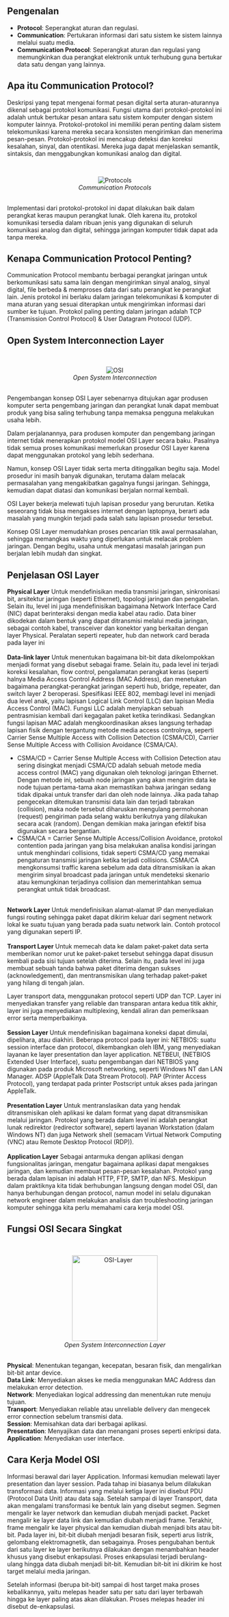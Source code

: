 ## Pengenalan

- <b>Protocol</b>: Seperangkat aturan dan regulasi.
- <b>Communication</b>: Pertukaran informasi dari satu sistem ke sistem lainnya melalui suatu media.
- <b>Communication Protocol</b>: Seperangkat aturan dan regulasi yang memungkinkan dua perangkat elektronik untuk terhubung guna bertukar data satu dengan yang lainnya.

## Apa itu Communication Protocol?

Deskripsi yang tepat mengenai format pesan digital serta aturan-aturannya dikenal sebagai protokol komunikasi. Fungsi utama dari protokol-protokol ini adalah untuk bertukar pesan antara satu sistem komputer dengan sistem komputer lainnya. Protokol-protokol ini memiliki peran penting dalam sistem telekomunikasi karena mereka secara konsisten mengirimkan dan menerima pesan-pesan. Protokol-protokol ini mencakup deteksi dan koreksi kesalahan, sinyal, dan otentikasi. Mereka juga dapat menjelaskan semantik, sintaksis, dan menggabungkan komunikasi analog dan digital.

<br>
<p align="center">
<img src="assets/communication-protocols.png" alt="Protocols">
<br>
<i>Communication Protocols</i>
</p>
<br>
Implementasi dari protokol-protokol ini dapat dilakukan baik dalam perangkat keras maupun perangkat lunak. Oleh karena itu, protokol komunikasi tersedia dalam ribuan jenis yang digunakan di seluruh komunikasi analog dan digital, sehingga jaringan komputer tidak dapat ada tanpa mereka.

## Kenapa Communication Protocol Penting?

Communication Protocol membantu berbagai perangkat jaringan untuk berkomunikasi satu sama lain dengan mengirimkan sinyal analog, sinyal digital, file berbeda & memproses data dari satu perangkat ke perangkat lain. Jenis protokol ini berlaku dalam jaringan telekomunikasi & komputer di mana aturan yang sesuai diterapkan untuk mengirimkan informasi dari sumber ke tujuan. Protokol paling penting dalam jaringan adalah TCP (Transmission Control Protocol) & User Datagram Protocol (UDP).

## Open System Interconnection Layer

<br>
<p align="center">
<img src="assets/osi.jpg" alt="OSI">
<br>
<i>Open System Interconnection</i>
</p>
<br>
Pengembangan konsep OSI Layer sebenarnya ditujukan agar produsen komputer serta pengembang jaringan dan perangkat lunak dapat membuat produk yang bisa saling terhubung tanpa memaksa pengguna melakukan usaha lebih.

Dalam perjalanannya, para produsen komputer dan pengembang jaringan internet tidak menerapkan protokol model OSI Layer secara baku. Pasalnya tidak semua proses komunikasi memerlukan prosedur OSI Layer karena dapat menggunakan protokol yang lebih sederhana.

Namun, konsep OSI Layer tidak serta merta ditinggalkan begitu saja. Model prosedur ini masih banyak digunakan, terutama dalam melacak permasalahan yang mengakibatkan gagalnya fungsi jaringan. Sehingga, kemudian dapat diatasi dan komunikasi berjalan normal kembali.

OSI Layer bekerja melewati tujuh lapisan prosedur yang berurutan. Ketika seseorang tidak bisa mengakses internet dengan laptopnya, berarti ada masalah yang mungkin terjadi pada salah satu lapisan prosedur tersebut.

Konsep OSI Layer memudahkan proses pencarian titik awal permasalahan, sehingga memangkas waktu yang diperlukan untuk melacak problem jaringan. Dengan begitu, usaha untuk mengatasi masalah jaringan pun berjalan lebih mudah dan singkat.

## Penjelasan OSI Layer

<b>Physical Layer</b>
Untuk mendefinisikan media transmisi jaringan, sinkronisasi bit, arsitektur jaringan (seperti Ethernet), topologi jaringan dan pengabelan. Selain itu, level ini juga mendefinisikan bagaimana Network Interface Card (NIC) dapat berinteraksi dengan media kabel atau radio. Data biner dikodekan dalam bentuk yang dapat ditransmisi melalui media jaringan, sebagai contoh kabel, transceiver dan konektor yang berkaitan dengan layer Physical. Peralatan seperti repeater, hub dan network card berada pada layer ini
<br>
<br>
<b>Data-link layer</b>
Untuk menentukan bagaimana bit-bit data dikelompokkan menjadi format yang disebut sebagai frame. Selain itu, pada level ini terjadi koreksi kesalahan, flow control, pengalamatan perangkat keras (seperti halnya Media Access Control Address (MAC Address), dan menetukan bagaimana perangkat-perangkat jaringan seperti hub, bridge, repeater, dan switch layer 2 beroperasi. Spesifikasi IEEE 802, membagi level ini menjadi dua level anak, yaitu lapisan Logical Link Control (LLC) dan lapisan Media Access Control (MAC). Fungsi LLC adalah menyiapkan sebuah pentrasmisian kembali dari kegagalan paket ketika terindikasi. Sedangkan fungsi lapisan MAC adalah mengkoordinasikan akses langsung terhadap lapisan fisik dengan tergantung metode media access controlnya, seperti Carrier Sense Multiple Access with Collision Detection (CSMA/CD), Carrier Sense Multiple Access with Collision Avoidance (CSMA/CA).

- CSMA/CD = Carrier Sense Multiple Access with Collision Detection atau sering disingkat menjadi CSMA/CD adalah sebuah metode media access control (MAC) yang digunakan oleh teknologi jaringan Ethernet. Dengan metode ini, sebuah node jaringan yang akan mengirim data ke node tujuan pertama-tama akan memastikan bahwa jaringan sedang tidak dipakai untuk transfer dari dan oleh node lainnya. Jika pada tahap pengecekan ditemukan transmisi data lain dan terjadi tabrakan (collision), maka node tersebut diharuskan mengulang permohonan (request) pengiriman pada selang waktu berikutnya yang dilakukan secara acak (random). Dengan demikian maka jaringan efektif bisa digunakan secara bergantian.
- CSMA/CA = Carrier Sense Multiple Access/Collision Avoidance, protokol contention pada jaringan yang bisa melakukan analisa kondisi jaringan untuk menghindari collisions, tidak seperti CSMA/CD yang memakai pengaturan transmisi jaringan ketika terjadi collisions. CSMA/CA mengkonsumsi traffic karena sebelum ada data ditransmisikan ia akan mengirim sinyal broadcast pada jaringan untuk mendeteksi skenario atau kemungkinan terjadinya collision dan memerintahkan semua perangkat untuk tidak broadcast.

<br>
<b>Network Layer</b>
Untuk mendefinisikan alamat-alamat IP dan menyediakan fungsi routing sehingga paket dapat dikirim keluar dari segment network lokal ke suatu tujuan yang berada pada suatu network lain. Contoh protocol yang digunakan seperti IP.
<br>
<br>
<b>Transport Layer</b>
Untuk memecah data ke dalam paket-paket data serta memberikan nomor urut ke paket-paket tersebut sehingga dapat disusun kembali pada sisi tujuan setelah diterima. Selain itu, pada level ini juga membuat sebuah tanda bahwa paket diterima dengan sukses (acknowledgement), dan mentransmisikan ulang terhadap paket-paket yang hilang di tengah jalan.

Layer transport data, menggunakan protocol seperti UDP dan TCP. Layer ini menyediakan transfer yang reliable dan transparan antara kedua titik akhir, layer ini juga menyediakan multiplexing, kendali aliran dan pemeriksaan error serta memperbaikinya.
<br>
<br>
<b>Session Layer</b>
Untuk mendefinisikan bagaimana koneksi dapat dimulai, dipelihara, atau diakhiri. Beberapa protocol pada layer ini: NETBIOS: suatu session interface dan protocol, dikembangkan oleh IBM, yang menyediakan layanan ke layer presentation dan layer application. NETBEUI, (NETBIOS Extended User Interface), suatu pengembangan dari NETBIOS yang digunakan pada produk Microsoft networking, seperti Windows NT dan LAN Manager. ADSP (AppleTalk Data Stream Protocol). PAP (Printer Access Protocol), yang terdapat pada printer Postscript untuk akses pada jaringan AppleTalk.
<br>
<br>
<b>Presentation Layer</b>
Untuk mentranslasikan data yang hendak ditransmisikan oleh aplikasi ke dalam format yang dapat ditransmisikan melalui jaringan. Protokol yang berada dalam level ini adalah perangkat lunak redirektor (redirector software), seperti layanan Workstation (dalam Windows NT) dan juga Network shell (semacam Virtual Network Computing (VNC) atau Remote Desktop Protocol (RDP)).
<br>
<br>
<b>Application Layer</b>
Sebagai antarmuka dengan aplikasi dengan fungsionalitas jaringan, mengatur bagaimana aplikasi dapat mengakses jaringan, dan kemudian membuat pesan-pesan kesalahan. Protokol yang berada dalam lapisan ini adalah HTTP, FTP, SMTP, dan NFS.
Meskipun dalam praktiknya kita tidak berhubungan langsung dengan model OSI, dan hanya berhubungan dengan protocol, namun model ini selalu digunakan network engineer dalam melakukan analisis dan troubleshooting jaringan komputer sehingga kita perlu memahami cara kerja model OSI.

## Fungsi OSI Secara Singkat

<br>
<p align="center">
<img src="assets/osi-2.png" alt="OSI-Layer" width="200">
<br>
<i>Open System Interconnection Layer</i>
</p>
<br>
<b>Physical</b>: Menentukan tegangan, kecepatan, besaran fisik, dan mengalirkan bit-bit antar device.
<br>
<b>Data Link</b>: Menyediakan akses ke media menggunakan MAC Address dan melakukan error detection.
<br>
<b>Network</b>: Menyediakan logical addressing dan menentukan rute menuju tujuan.
<br>
<b>Transport</b>: Menyediakan reliable atau unreliable delivery dan mengecek error connection sebelum transmisi data.
<br>
<b>Session</b>: Memisahkan data dari berbagai aplikasi.
<br>
<b>Presentation</b>: Menyajikan data dan menangani proses seperti enkripsi data.
<br>
<b>Application</b>: Menyediakan user interface.

## Cara Kerja Model OSI

Informasi berawal dari layer Application. Informasi kemudian melewati layer presentation dan layer session. Pada tahap ini biasanya belum dilakukan transformasi data. Informasi yang melalui ketiga layer ini disebut PDU (Protocol Data Unit) atau data saja.
Setelah sampai di layer Transport, data akan mengalami transformasi ke bentuk lain yang disebut segmen.
Segmen mengalir ke layer network dan kemudian diubah menjadi packet.
Packet mengalir ke layer data link dan kemudian diubah menjadi frame.
Terakhir, frame mengalir ke layer physical dan kemudian diubah menjadi bits atau bit-bit.
Pada layer ini, bit-bit diubah menjadi besaran fisik, seperti arus listrik, gelombang elektromagnetik, dan sebagainya.
Proses pengubahan bentuk dari satu layer ke layer berikutnya dilakukan dengan menambahkan header khusus yang disebut enkapsulasi. Proses enkapsulasi terjadi berulang-ulang hingga data diubah menjadi bit-bit. Kemudian bit-bit ini dikirim ke host target melalui media jaringan.

Setelah informasi (berupa bit-bit) sampai di host target maka proses kebalikannya, yaitu melepas header satu per satu dari layer terbawah hingga ke layer paling atas akan dilakukan. Proses melepas header ini disebut de-enkapsulasi.
